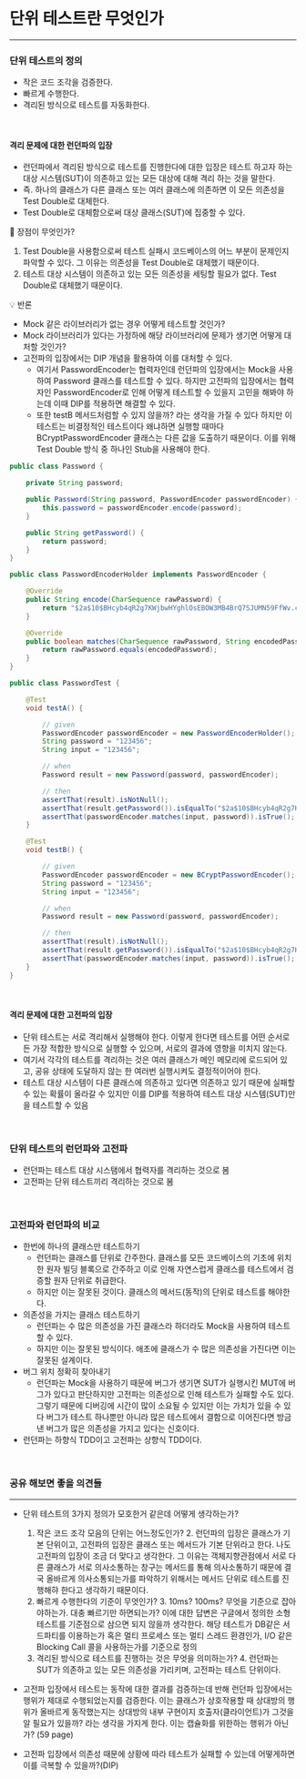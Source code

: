 # 단위 테스트란 무엇인가
<hr>

### 단위 테스트의 정의

- 작은 코드 조각을 검증한다.
- 빠르게 수행한다.
- 격리된 방식으로 테스트를 자동화한다.

<br>

#### 격리 문제에 대한 런던파의 입장

- 런던파에서 격리된 방식으로 테스트를 진행한다에 대한 입장은 테스트 하고자 하는 대상 시스템(SUT)이 의존하고 있는 모든 대상에 대해 격리 하는 것을 말한다.
- 즉. 하나의 클래스가 다른 클래스 또는 여러 클래스에 의존하면 이 모든 의존성을 Test Double로 대체한다. 
- Test Double로 대체함으로써 대상 클래스(SUT)에 집중할 수 있다.

🤔 장점이 무엇인가?

1. Test Double을 사용함으로써 테스트 실패시 코드베이스의 어느 부분이 문제인지 파악할 수 있다. 그 이유는 의존성을 Test Double로 대체했기 때문이다.
2. 테스트 대상 시스템이 의존하고 있는 모든 의존성을 세팅할 필요가 없다. Test Double로 대체했기 때문이다.

💡 반론

- Mock 같은 라이브러리가 없는 경우 어떻게 테스트할 것인가?
- Mock 라이브러리가 있다는 가정하에 해당 라이브러리에 문제가 생기면 어떻게 대처할 것인가?
- 고전파의 입장에서는 DIP 개념을 활용하여 이를 대처할 수 있다.
  - 여기서 PasswordEncoder는 협력자인데 런던파의 입장에서는 Mock을 사용하여 Password 클래스를 테스트할 수 있다. 하지만 고전파의 입장에서는 협력자인 PasswordEncoder로 인해 어떻게 테스트할 수 있을지 고민을 해봐야 하는데 이때 DIP를 적용하면 해결할 수 있다.
  - 또한 testB 메서드처럼할 수 있지 않을까? 라는 생각을 가질 수 있다 하지만 이 테스트는 비결정적인 테스트이다 왜냐하면 실행할 때마다 BCryptPasswordEncoder 클래스는 다른 값을 도출하기 때문이다. 이를 위해 Test Double 방식 중 하나인 Stub을 사용해야 한다.

```java
public class Password {

    private String password;

    public Password(String password, PasswordEncoder passwordEncoder) {
        this.password = passwordEncoder.encode(password);
    }

    public String getPassword() {
        return password;
    }
}

public class PasswordEncoderHolder implements PasswordEncoder {

    @Override
    public String encode(CharSequence rawPassword) {
        return "$2a$10$BHcyb4qR2g7KWjbwHYghlOsEBOW3MB4BrQ7SJUMN59FfWv.cQ4GiO";
    }

    @Override
    public boolean matches(CharSequence rawPassword, String encodedPassword) {
        return rawPassword.equals(encodedPassword);
    }
}

public class PasswordTest {

    @Test
    void testA() {

        // given
        PasswordEncoder passwordEncoder = new PasswordEncoderHolder();
        String password = "123456";
        String input = "123456";

        // when
        Password result = new Password(password, passwordEncoder);

        // then
        assertThat(result).isNotNull();
        assertThat(result.getPassword()).isEqualTo("$2a$10$BHcyb4qR2g7KWjbwHYghlOsEBOW3MB4BrQ7SJUMN59FfWv.cQ4GiO");
        assertThat(passwordEncoder.matches(input, password)).isTrue();
    }

    @Test
    void testB() {

        // given
        PasswordEncoder passwordEncoder = new BCryptPasswordEncoder();
        String password = "123456";
        String input = "123456";

        // when
        Password result = new Password(password, passwordEncoder);

        // then
        assertThat(result).isNotNull();
        assertThat(result.getPassword()).isEqualTo("$2a$10$BHcyb4qR2g7KWjbwHYghlOsEBOW3MB4BrQ7SJUMN59FfWv.cQ4GiO");
        assertThat(passwordEncoder.matches(input, password)).isTrue();
    }
}
```

<br>

#### 격리 문제에 대한 고전파의 입장

- 단위 테스트는 서로 격리해서 실행해야 한다. 이렇게 한다면 테스트를 어떤 순서로든 가장 적합한 방식으로 실행할 수 있으며, 서로의 결과에 영향을 미치지 않는다.
- 여기서 각각의 테스트를 격리하는 것은 여러 클래스가 메인 메모리에 로드되어 있고, 공유 상태에 도달하지 않는 한 여러번 실행시켜도 결정적이어야 한다.
- 테스트 대상 시스템이 다른 클래스에 의존하고 있다면 의존하고 있기 때문에 실패할 수 있는 확률이 올라갈 수 있지만 이를 DIP를 적용하여 테스트 대상 시스템(SUT)만을 테스트할 수 있음

<br>

### 단위 테스트의 런던파와 고전파

- 런던파는 테스트 대상 시스탬에서 협력자를 격리하는 것으로 봄
- 고전파는 단위 테스트끼리 격리하는 것으로 봄

<br>

### 고전파와 런던파의 비교

- 한번에 하나의 클래스만 테스트하기 
  - 런던파는 클래스를 단위로 간주한다. 클래스를 모든 코드베이스의 기초에 위치한 원자 빌딩 블록으로 간주하고 이로 인해 자연스럽게 클래스를 테스트에서 검증할 원자 단위로 취급한다.
  - 하지만 이는 잘못된 것이다. 클래스의 메서드(동작)의 단위로 테스트를 해야한다.
- 의존성을 가지는 클래스 테스트하기 
  - 런던파는 수 많은 의존성을 가진 클래스라 하더라도 Mock을 사용하여 테스트할 수 있다. 
  - 하지만 이는 잘못된 방식이다. 애초에 클래스가 수 많은 의존성을 가진다면 이는 잘못된 설계이다.
- 버그 위치 정확히 찾아내기
  - 런던파는 Mock을 사용하기 때문에 버그가 생기면 SUT가 실행시킨 MUT에 버그가 있다고 판단하지만 
  고전파는 의존성으로 인해 테스트가 실패할 수도 있다. 그렇기 때문에 디버깅에 시간이 많이 소요될 수 있지만 이는 가치가 있을 수 있다
  버그가 테스트 하나뿐만 아니라 많은 테스트에서 결함으로 이어진다면 방금 낸 버그가 많은 의존성을 가지고 있다는 신호이다.
- 런던파는 하향식 TDD이고 고전파는 상향식 TDD이다.

<br>

### 공유 해보면 좋을 의견들
<hr>

- 단위 테스트의 3가지 정의가 모호한거 같은데 어떻게 생각하는가?

  1. 작은 코드 조각 모음의 단위는 어느정도인가?
     2. 런던파의 입장은 클래스가 기본 단위이고, 고전파의 입장은 클래스 또는 메서드가 기본 단위라고 한다. 나도 고전파의 입장이 조금 더 맞다고 생각한다.
        그 이유는 객체지향관점에서 서로 다른 클래스가 서로 의사소통하는 창구는 메서드를 통해 의사소통하기 때문에 결국 올바르게 의사소통되는가를 파악하기 위해서는 메서드 단위로 테스트를 진행해햐 한다고 생각하기 때문이다.
  2. 빠르게 수행한다의 기준이 무엇인가?
     3. 10ms? 100ms? 무엇을 기준으로 잡아야하는가. 대충 빠르기만 하면되는가? 이에 대한 답변은 구글에서 정의한 소형 테스트를 기준점으로 삼으면 되지 않을까 생각한다.
     해당 테스트가 DB같은 서드파티를 이용하는가 혹은 멀티 프로세스 또는 멀티 스레드 환경인가, I/O 같은 Blocking Call 콜을 사용하는가를 기준으로 정의
  3. 격리된 방식으로 테스트를 진행하는 것은 무엇을 의미하는가?
     4. 런던파는 SUT가 의존하고 있는 모든 의존성을 가리키며, 고전파는 테스트 단위이다.


- 고전파 입장에서 테스트는 동작에 대한 결과를 검증하는데 반해 런던파 입장에서는 행위가 제대로 수행되었는지를 검증한다. 이는 클래스가 상호작용할 때 상대방의 행위가 올바르게 동작했는지는 상대방의 내부 구현이지 
호출자(클라이언트)가 그것을 알 필요가 있을까? 라는 생각을 가지게 한다. 이는 캡슐화를 위한하는 행위가 아닌가? (59 page)


- 고전파 입장에서 의존성 때문에 상황에 따라 테스트가 실패할 수 있는데 어떻게하면 이를 극복할 수 있을까?(DIP)
     